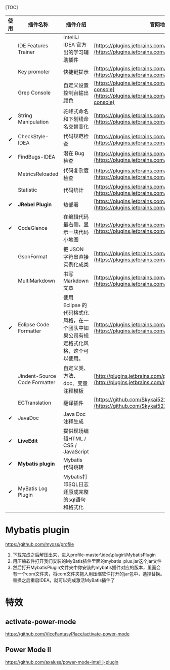 [TOC]

|  使用  | 插件名称                          | 插件介绍                                     | 官网地址                                     |
| :--: | ----------------------------- | ---------------------------------------- | ---------------------------------------- |
|      | IDE Features Trainer          | IntelliJ IDEA 官方出的学习辅助插件                 | [https://plugins.jetbrains.com/plugin/8554?pr=idea](https://plugins.jetbrains.com/plugin/8554?pr=idea) |
|      | Key promoter                  | 快捷键提示                                    | [https://plugins.jetbrains.com/plugin/4455?pr=idea](https://plugins.jetbrains.com/plugin/4455?pr=idea) |
|      | Grep Console                  | 自定义设置控制台输出颜色                             | [https://plugins.jetbrains.com/idea/plugin/7125-grep-console](https://plugins.jetbrains.com/idea/plugin/7125-grep-console) |
|  ✔   | String Manipulation           | 驼峰式命名和下划线命名交替变化                          | [https://plugins.jetbrains.com/plugin/2162?pr=idea](https://plugins.jetbrains.com/plugin/2162?pr=idea) |
|  ✔   | CheckStyle-IDEA               | 代码规范检查                                   | [https://plugins.jetbrains.com/plugin/1065?pr=idea](https://plugins.jetbrains.com/plugin/1065?pr=idea) |
|  ✔   | FindBugs-IDEA                 | 潜在 Bug 检查                                | [https://plugins.jetbrains.com/plugin/3847?pr=idea](https://plugins.jetbrains.com/plugin/3847?pr=idea) |
|      | MetricsReloaded               | 代码复杂度检查                                  | [https://plugins.jetbrains.com/plugin/93?pr=idea](https://plugins.jetbrains.com/plugin/93?pr=idea) |
|      | Statistic                     | 代码统计                                     | [https://plugins.jetbrains.com/plugin/4509?pr=idea](https://plugins.jetbrains.com/plugin/4509?pr=idea) |
|  ✔ | **JRebel Plugin**             | 热部署                                      | [https://plugins.jetbrains.com/plugin/?id=4441](https://plugins.jetbrains.com/plugin/?id=4441) |
| ✔   | CodeGlance                    | 在编辑代码最右侧，显示一块代码小地图                       | [https://plugins.jetbrains.com/plugin/7275?pr=idea](https://plugins.jetbrains.com/plugin/7275?pr=idea) |
|      | GsonFormat                    | 把 JSON 字符串直接实例化成类                        | [https://plugins.jetbrains.com/plugin/7654?pr=idea](https://plugins.jetbrains.com/plugin/7654?pr=idea) |
|      | MultiMarkdown                 | 书写 Markdown 文章                           | [https://plugins.jetbrains.com/plugin/7896?pr=idea](https://plugins.jetbrains.com/plugin/7896?pr=idea) |
|  ✔   | Eclipse Code Formatter        | 使用 Eclipse 的代码格式化风格，在一个团队中如果公司有规定格式化风格，这个可以使用。 | [https://plugins.jetbrains.com/plugin/6546?pr=idea](https://plugins.jetbrains.com/plugin/6546?pr=idea) |
|      | Jindent-Source Code Formatter | 自定义类、方法、doc、变量注释模板                       | [http://plugins.jetbrains.com/plugin/2170?pr=idea](http://plugins.jetbrains.com/plugin/2170?pr=idea) |
|      | ECTranslation                 | 翻译插件                                     | [https://github.com/Skykai521/ECTranslation/releases](https://github.com/Skykai521/ECTranslation/releases) |
|  ✔   | JavaDoc                       | Java Doc 注释生成                            |                                          |
|  ✔   | **LiveEdit**                  | 提供现场编辑HTML / CSS / JavaScript            |                                          |
|  ✔   | **Mybatis plugin**            | Mybatis 代码跳转                             |                                          |
| ✔ | MyBatis Log Plugin | Mybatis打印SQL日志还原成完整的sql语句和格式化 |  |

 

# Mybatis plugin

https://github.com/myoss/profile

1. 下载完成之后解压出来，进入profile-master\idea\plugin\MybatisPlugin
2. 用压缩软件打开我们安装的MyBatis插件里面的mybatis_plus.jar这个jar文件
3. 然后打开MybatisPlugin文件夹中你安装的mybatis插件对应的版本，里面会有一个com文件夹，将com文件夹拖入用压缩软件打开的jar包中，选择替换。
   替换之后重启IDEA，就可以完成激活MyBatis插件了

# 特效

## activate-power-mode

https://github.com/ViceFantasyPlace/activate-power-mode

## Power Mode II

https://github.com/axaluss/power-mode-intellij-plugin

 